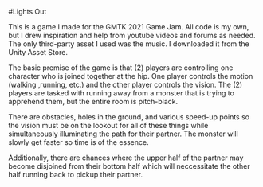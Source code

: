 #Lights Out

This is a game I made for the GMTK 2021 Game Jam.
All code is my own, but I drew inspiration and help from youtube videos and forums as needed.
The only third-party asset I used was the music. I downloaded it from the Unity Asset Store. 

The basic premise of the game is that (2) players are controlling one character who is joined together at the hip. 
One player controls the motion (walking ,running, etc.) and the other player controls the vision. The (2) players are 
tasked with running away from a monster that is trying to apprehend them, but the entire room is pitch-black.

There are obstacles, holes in the ground, and various speed-up points so the vision must be on the lookout for all of these
things while simultaneously illuminating the path for their partner. The monster will slowly get faster so time is of the essence. 

Additionally, there are chances where the upper half of the partner may become disjoined from their bottom half which will 
neccessitate the other half running back to pickup their partner.


